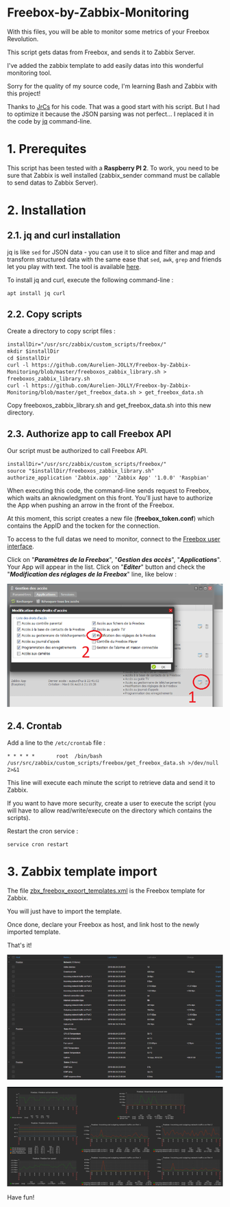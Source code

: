 
# Freebox-by-Zabbix-Monitoring

With this files, you will be able to monitor some metrics of your Freebox Revolution.

This script gets datas from Freebox, and sends it to Zabbix Server.

I've added the zabbix template to add easily datas into this wonderful monitoring tool.

Sorry for the quality of my source code, I'm learning Bash and Zabbix with this project! 

Thanks to [JrCs](https://github.com/JrCs/freeboxos-bash-api) for his code. That was a good start with his script. But I had to optimize it because the JSON parsing was not perfect... I replaced it in the code by [jq](https://stedolan.github.io/jq/) command-line.

# 1. Prerequites

This script has been tested with a **Raspberry PI 2**.
To work, you need to be sure that Zabbix is well installed (zabbix_sender command must be callable to send datas to Zabbix Server).


# 2. Installation

## 2.1. jq and curl installation
jq is like `sed` for JSON data - you can use it to slice and filter and map and transform structured data with the same ease that `sed`, `awk`, `grep` and friends let you play with text. The tool is available [here](https://stedolan.github.io/jq/).

To install jq and curl, execute the following command-line :

    apt install jq curl

## 2.2. Copy scripts

Create a directory to copy script files :

    installDir="/usr/src/zabbix/custom_scripts/freebox/"
    mkdir $installDir
    cd $installDir
    curl -l https://github.com/Aurelien-JOLLY/Freebox-by-Zabbix-Monitoring/blob/master/freeboxos_zabbix_library.sh > freeboxos_zabbix_library.sh
    curl -l https://github.com/Aurelien-JOLLY/Freebox-by-Zabbix-Monitoring/blob/master/get_freebox_data.sh > get_freebox_data.sh

Copy freeboxos_zabbix_library.sh and get_freebox_data.sh into this new directory.

## 2.3. Authorize app to call Freebox API

Our script must be authorized to call Freebox API.

    installDir="/usr/src/zabbix/custom_scripts/freebox/"
    source "$installDir/freeboxos_zabbix_library.sh"
    authorize_application 'Zabbix.app' 'Zabbix App' '1.0.0' 'Raspbian'

When executing this code, the command-line sends request to Freebox, which waits an aknowledgment on this front. You'll just have to authorize the App when pushing an arrow in the front of the Freebox.

At this moment, this script creates a new file (**freebox_token.conf**) which contains the AppID and the tocken for the connection.

To access to the full datas we need to monitor, connect to the [Freebox user interface](https://mafreebox.freebox.fr/).

Click on "***Paramètres de la Freebox***", "***Gestion des accès***", "***Applications***". Your App will appear in the list. Click on "***Editer***" button and check the "***Modification des réglages de la Freebox***" line, like below :

![App authorization](./authorize_app_1.png)


## 2.4. Crontab

Add a line to the ``/etc/crontab`` file :

    * * * * *       root  /bin/bash /usr/src/zabbix/custom_scripts/freebox/get_freebox_data.sh >/dev/null 2>&1

This line will execute each minute the script to retrieve data and send it to Zabbix.

If you want to have more security, create a user to execute the script (you will have to allow read/write/execute on the directory which contains the scripts).

Restart the cron service :

    service cron restart


# 3. Zabbix template import

The file [zbx_freebox_export_templates.xml](./zbx_freebox_export_templates.xml) is the Freebox template for Zabbix.

You will just have to import the template.

Once done, declare your Freebox as host, and link host to the newly imported template.

That's it!

![Freebox latest data](./freebox_zabbix_latest_data.png)

![Freebox template screen](./freebox_zabbix_template_screen.png)


Have fun!

